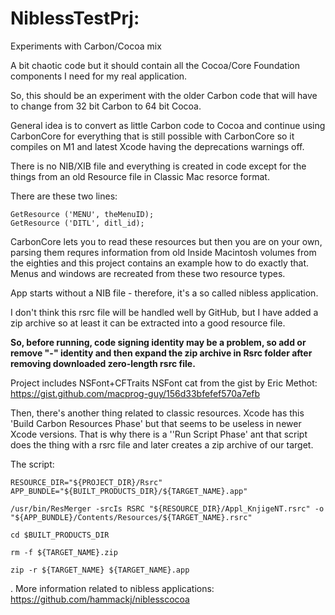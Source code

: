 # NiblessTestPrj:
Experiments with Carbon/Cocoa mix

A bit chaotic code but it should contain all the Cocoa/Core Foundation components I need for my real application.

So, this should be an experiment with the older Carbon code that will have to change from 32 bit Carbon to 64 bit Cocoa.

General idea is to convert as little Carbon code to Cocoa and continue using CarbonCore for everything that is still possible with CarbonCore so it compiles on M1 and latest Xcode having the deprecations warnings off.

There is no NIB/XIB file and everything is created in code except  for the things from an old Resource file in Classic Mac resorce format.

There are these two lines:

    GetResource ('MENU', theMenuID);
    GetResource ('DITL', ditl_id);

CarbonCore lets you to read these resources but then you are on your own, parsing them requres information from old Inside Macintosh volumes from the eighties and this project contains an example how to do exactly that. Menus and windows are recreated from these two resource types.

App starts without a NIB file - therefore, it's a so called nibless application.

I don't think this rsrc file will be handled well by GitHub, but I have added a zip archive so at least it can be extracted into a good resource file.

**So, before running, code signing identity may be a problem, so add or remove "-" identity and then expand the zip archive in Rsrc folder after removing downloaded zero-length rsrc file.**

Project includes NSFont+CFTraits NSFont cat from the gist by Eric Methot: https://gist.github.com/macprog-guy/156d33bfefef570a7efb

Then, there's another thing related to classic resources. Xcode has this 'Build Carbon Resources Phase' but that seems to be useless in newer Xcode versions. That is why there is a ''Run Script Phase' ant that script does the thing with a rsrc file and later creates a zip archive of our target.

The script:

    RESOURCE_DIR="${PROJECT_DIR}/Rsrc"
    APP_BUNDLE="${BUILT_PRODUCTS_DIR}/${TARGET_NAME}.app" 

    /usr/bin/ResMerger -srcIs RSRC "${RESOURCE_DIR}/Appl_KnjigeNT.rsrc" -o "${APP_BUNDLE}/Contents/Resources/${TARGET_NAME}.rsrc" 

    cd $BUILT_PRODUCTS_DIR

    rm -f ${TARGET_NAME}.zip

    zip -r ${TARGET_NAME} ${TARGET_NAME}.app

.
More information related to nibless applications: https://github.com/hammackj/niblesscocoa
